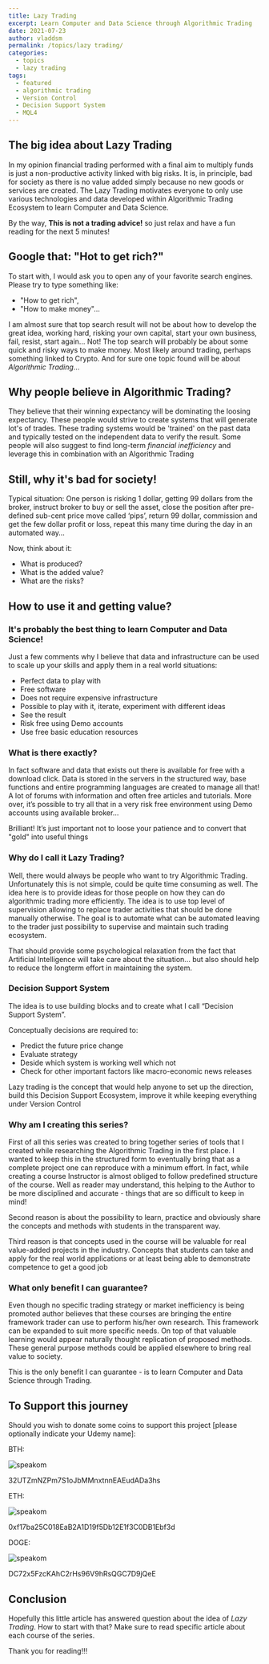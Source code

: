 ```yaml
---
title: Lazy Trading
excerpt: Learn Computer and Data Science through Algorithmic Trading
date: 2021-07-23
author: vladdsm
permalink: /topics/lazy trading/
categories:
  - topics
  - lazy trading
tags:
  - featured
  - algorithmic trading
  - Version Control
  - Decision Support System
  - MQL4
---
```


## The big idea about Lazy Trading

In my opinion financial trading performed with a final aim to multiply funds is just a non-productive activity linked with big risks.
It is, in principle, bad for society as there is no value added simply because no new goods or services are created. 
The Lazy Trading motivates everyone to only use various technologies and data developed within Algorithmic Trading Ecosystem to learn Computer and Data Science.

By the way, **This is not a trading advice!** so just relax and have a fun reading for the next 5 minutes!

## Google that: "Hot to get rich?"

To start with, I would ask you to open any of your favorite search engines. Please try to type something like: 

- "How to get rich",
- "How to make money"...

I am almost sure that top search result will not be about how to develop the great idea, working hard, risking your own capital, start your own business, fail, resist, start again... Not!
The top search will probably be about some quick and risky ways to make money. Most likely around trading, perhaps something linked to Crypto.
And for sure one topic found will be about *Algorithmic Trading*...

## Why people believe in Algorithmic Trading?

They believe that their winning expectancy will be dominating the loosing expectancy. These people would strive to create systems that will generate lot's of trades.
These trading systems would be 'trained' on the past data and typically tested on the independent data to verify the result.
Some people will also suggest to find long-term *financial inefficiency* and leverage this in combination with an Algorithmic Trading

## Still, why it's bad for society!

Typical situation: One person is risking 1 dollar, getting 99 dollars from the broker,
instruct broker to buy or sell the asset, close the position after pre-defined sub-cent price move called ‘pips’, return 99 dollar,
commission and get the few dollar profit or loss, repeat this many time during the day in an automated way… 

Now, think about it:

* What is produced?
* What is the added value?
* What are the risks?

## How to use it and getting value?

### It's probably the best thing to learn Computer and Data Science!

Just a few comments why I believe that data and infrastructure can be used to scale up your skills and apply them in a real world situations:

- Perfect data to play with
- Free software
- Does not require expensive infrastructure
- Possible to play with it, iterate, experiment with different ideas
- See the result
- Risk free using Demo accounts
- Use free basic education resources

### What is there exactly?

In fact software and data that exists out there is available for free with a download click. 
Data is stored in the servers in the structured way, base functions and entire programming languages are created to manage all that!
A lot of forums with information and often free articles and tutorials.
More over, it’s possible to try all that in a very risk free environment using Demo accounts using available broker… 

Brilliant! It’s just important not to loose your patience and to convert that "gold" into useful things

### Why do I call it Lazy Trading?

Well, there would always be people who want to try Algorithmic Trading. Unfortunately this is not simple, could be quite time consuming as well.
The idea here is to provide ideas for those people on how they can do algorithmic trading more efficiently.
The idea is to use top level of supervision allowing to replace trader activities that should be done manually otherwise.
The goal is to automate what can be automated leaving to the trader just possibility to supervise and maintain such trading ecosystem.

That should provide some psychological relaxation from the fact that Artificial Intelligence will take care about the situation... 
but also should help to reduce the longterm effort in maintaining the system.

### Decision Support System

The idea is to use building blocks and to create what I call “Decision Support System”. 

Conceptually decisions are required to:

- Predict the future price change
- Evaluate strategy
- Deside which system is working well which not
- Check for other important factors like macro-economic news releases

Lazy trading is the concept that would help anyone to set up the direction, build this Decision Support Ecosystem, improve it while keeping everything under Version Control

### Why am I creating this series?

First of all this series was created to bring together series of tools that I created while researching the Algorithmic Trading in the first place.
I wanted to keep this in the structured form to eventually bring that as a complete project one can reproduce with a minimum effort.
In fact, while creating a course Instructor is almost obliged to follow predefined structure of the course.
Well as reader may understand, this helping to the Author to be more disciplined and accurate - things that are so difficult to keep in mind!  

Second reason is about the possibility to learn, practice and obviously share the concepts and methods with students in the transparent way. 

Third reason is that concepts used in the course will be valuable for real value-added projects in the industry. 
Concepts that students can take and apply for the real world applications or at least being able to demonstrate competence to get a good job

### What only benefit I can guarantee?

Even though no specific trading strategy or market inefficiency is being promoted author believes that these courses are bringing the entire framework trader can use to perform his/her own research.
This framework can be expanded to suit more specific needs. On top of that valuable learning would appear naturally thought replication of proposed methods. 
These general purpose methods could be applied elsewhere to bring real value to society. 

This is the only benefit I can guarantee - is to learn Computer and Data Science through Trading.

## To Support this journey

Should you wish to donate some coins to support this project [please optionally indicate your Udemy name]:

BTH:

<img src ="https://raw.githubusercontent.com/vladdsm/myblog_attempt/master/images/BTC_CoinBase.png" alt="speakom"   />

32UTZmNZPm7S1oJbMMnxtnnEAEudADa3hs

ETH:

<img src ="https://raw.githubusercontent.com/vladdsm/myblog_attempt/master/images/ETH_CoinBase.png" alt="speakom"   />

0xf17ba25C018EaB2A1D19f5Db12E1f3C0DB1Ebf3d

DOGE:

<img src ="https://raw.githubusercontent.com/vladdsm/myblog_attempt/master/images/DOGE_CoinBase.png" alt="speakom"   />

DC72x5FzcKAhC2rHs96V9hRsQGC7D9jQeE


## Conclusion

Hopefully this little article has answered question about the idea of *Lazy Trading*. How to start with that? Make sure to read specific article about each course of the series.

Thank you for reading!!!